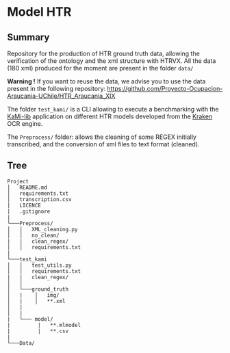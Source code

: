# Model HTR

## Summary
Repository for the production of HTR ground truth data, allowing the verification of the ontology and the xml structure with HTRVX. All the data (180 xml) produced for the moment are present in the folder `data/`

**Warning !** If you want to reuse the data, we advise you to use the data present in the following repository: https://github.com/Proyecto-Ocupacion-Araucania-UChile/HTR_Araucania_XIX

The folder `test_kami/` is a CLI allowing to execute a benchmarking with the [KaMi-lib](https://github.com/KaMI-tools-project/KaMi-lib) application on different HTR models developed from the [Kraken](https://github.com/mittagessen/kraken) OCR engine.

The `Preprocess/` folder: allows the cleaning of some REGEX initially transcribed, and the conversion of xml files to text format (cleaned).

## Tree
```
Project
│   README.md
│   requirements.txt   
│   transcription.csv
|   LICENCE
|   .gitignore
|
└───Preprocess/
│   │   XML_cleaning.py
│   │   no_clean/
|   |   clean_regex/
│   │   requirements.txt 
|
└───test_kami
│   │   test_utils.py
│   │   requirements.txt
|   |   clean_regex/
│   │
│   └───ground_truth
│   |    │   img/
│   |    │   **.xml
│   |
│   |
|   └─── model/
|         |   **.mlmodel
|         |   **.csv
|
└───Data/
```
